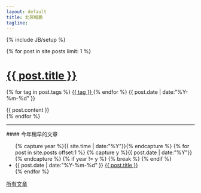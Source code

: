 ```yaml
---
layout: default
title: 北冥鲲鹏
tagline: 
---
```

{% include JB/setup %}

{% for post in site.posts limit: 1 %}
<h1>
  <a href="{{ BASE_PATH }}{{ post.url }}">{{ post.title }}</a>
</h1>
<p class="text-right">
{% for tag in post.tags %}
  <a href="/tags.html#{{ tag }}" title="{{ tag }}" class="tag">
  <span class="label label-default">{{ tag }}</span>
  </a>
{% endfor %}
<time datetime="{{ post.date | date:"%Y-%m-%d" }}">{{ post.date | date:"%Y-%m-%d" }}</time>
</p>
<div class="content">
{{ post.content }}
</div>
{% endfor %}

<hr/>
#### 今年稍早的文章
<ul class="posts">
 {% capture year %}{{ site.time | date:"%Y"}}{% endcapture %}
  {% for post in site.posts offset:1 %}
    {% capture y %}{{ post.date | date:"%Y"}}{% endcapture %}
    {% if year != y %}
    {% break %}
    {% endif %}
    <li>
      <time datetime="{{ post.date | date:"%Y-%m-%d" }}">{{ post.date | date:"%Y-%m-%d" }}</time>
      <a href="{{ BASE_PATH }}{{ post.url }}" title="{{ post.title }}">{{ post.title }}</a>
      </li>
  {% endfor %}
</ul>

[所有文章](/archive.html)



